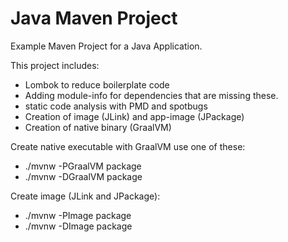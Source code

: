 # Java Maven Project

Example Maven Project for a Java Application.

This project includes:
- Lombok to reduce boilerplate code
- Adding module-info for dependencies that are missing these.
- static code analysis with PMD and spotbugs
- Creation of image (JLink) and app-image (JPackage)
- Creation of native binary (GraalVM)

Create native executable with GraalVM use one of these:
- ./mvnw -PGraalVM package
- ./mvnw -DGraalVM package

Create image (JLink and JPackage):
- ./mvnw -PImage package
- ./mvnw -DImage package
